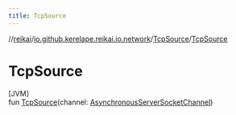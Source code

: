 ```yaml
---
title: TcpSource
---
```

//[reikai](../../../index.html)/[io.github.kerelape.reikai.io.network](../index.html)/[TcpSource](index.html)/[TcpSource](-tcp-source.html)



# TcpSource



[JVM]\
fun [TcpSource](-tcp-source.html)(channel: [AsynchronousServerSocketChannel](https://docs.oracle.com/javase/8/docs/api/java/nio/channels/AsynchronousServerSocketChannel.html))




